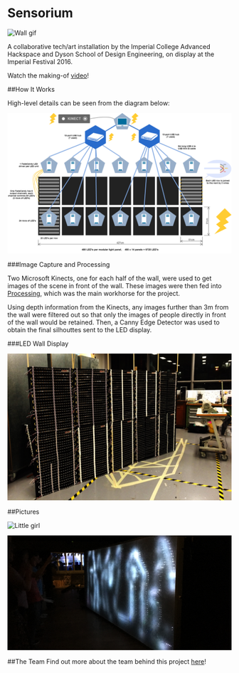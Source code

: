 # Sensorium

![Wall gif](https://github.com/JunShern/Sensorium/blob/master/Pictures/IMG_5984%2000_00_00-00_00_13.gif?raw=true "Wall gif")

A collaborative tech/art installation by the Imperial College Advanced Hackspace and Dyson School of Design Engineering, on display at the Imperial Festival 2016. 

Watch the making-of [video](https://www.youtube.com/watch?v=WoExhnElK3E)!

##How It Works

High-level details can be seen from the diagram below:

![Tech overview](https://github.com/JunShern/Sensorium/blob/master/Pictures/Sensorium%20LED%20Screen%20Overview.png?raw=true "Tech overview")

###Image Capture and Processing

Two Microsoft Kinects, one for each half of the wall, were used to get images of the scene in front of the wall. These images were then fed into [Processing](https://processing.org/ "Processing"), which was the main workhorse for the project. 

Using depth information from the Kinects, any images further than 3m from the wall were filtered out so that only the images of people directly in front of the wall would be retained. Then, a Canny Edge Detector was used to obtain the final silhouttes sent to the LED display.

###LED Wall Display

![Bare boards](https://github.com/JunShern/Sensorium/blob/master/Pictures/IMG_5950.JPG?raw=true "Bare boards")

##Pictures

![Little girl](https://github.com/JunShern/Sensorium/blob/master/Pictures/DSC_0563.gif?raw=true "Little girl")

![Wall with people](https://github.com/JunShern/Sensorium/blob/master/Pictures/IMG_1588.JPG?raw=true "Wall with people")


##The Team
Find out more about the team behind this project [here](http://icah.org.uk/sensorium/team.html)!

